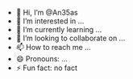 - 👋 Hi, I’m @An35as
- 👀 I’m interested in ...
- 🌱 I’m currently learning ...
- 💞️ I’m looking to collaborate on ...
- 📫 How to reach me ...
- 😄 Pronouns: ...
- ⚡ Fun fact: no fact

<!---
An35as/An35as is a ✨ special ✨ repository because its `README.md` (this file) appears on your GitHub profile.
You can click the Preview link to take a look at your changes.
--->
